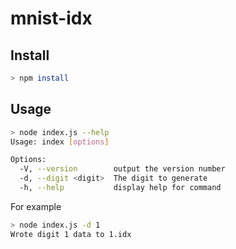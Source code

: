 # mnist-idx

## Install

```sh
> npm install
```

## Usage

```sh
> node index.js --help
Usage: index [options]

Options:
  -V, --version        output the version number
  -d, --digit <digit>  The digit to generate
  -h, --help           display help for command
```

For example
```sh
> node index.js -d 1
Wrote digit 1 data to 1.idx
```
